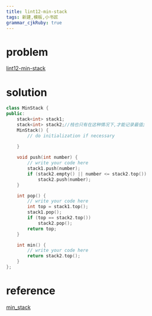 ```yaml
---
title: lint12-min-stack
tags: 新建,模板,小书匠
grammar_cjkRuby: true
---
```



# problem

[lint12-min-stack](http://www.lintcode.com/en/problem/min-stack/)
# solution
```cpp
class MinStack {
public:
    stack<int> stack1;
    stack<int> stack2;//栈也只有在这种情况下,才能记录最值;
    MinStack() {
        // do initialization if necessary
        
    }

    void push(int number) {
        // write your code here
        stack1.push(number);
        if (stack2.empty() || number <= stack2.top())
            stack2.push(number);
    }

    int pop() {
        // write your code here
        int top = stack1.top();
        stack1.pop();
        if (top == stack2.top())
            stack2.pop();
		return top;
    }

    int min() {
        // write your code here
        return stack2.top();
    }
};


```

# reference
[min_stack](https://algorithm.yuanbin.me/zh-hans/data_structure/min_stack.html)